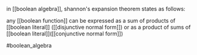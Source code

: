 in [[boolean algebra]], shannon's expansion theorem states as follows:

any [[boolean function]] can be expressed as a sum of products of [[boolean literal]] ([[disjunctive normal form]]) or as a product of sums of [[boolean literal]]([[conjunctive normal form]])

#boolean_algebra